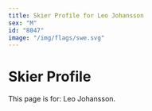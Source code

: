 ```yaml
---
title: Skier Profile for Leo Johansson
sex: "M"
id: "8047"
image: "/img/flags/swe.svg" 
---
```


# Skier Profile

This page is for: Leo Johansson.
    
